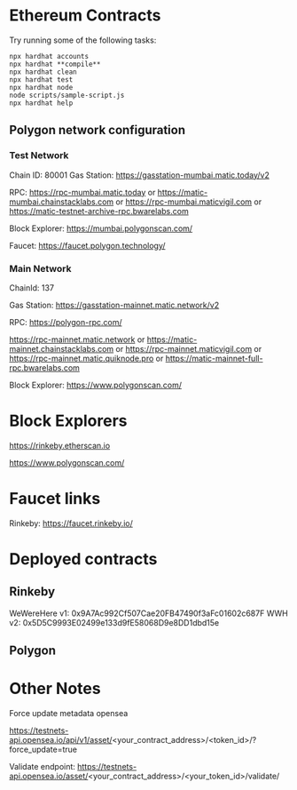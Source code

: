 # Ethereum Contracts

Try running some of the following tasks:

```shell
npx hardhat accounts
npx hardhat **compile**
npx hardhat clean
npx hardhat test
npx hardhat node
node scripts/sample-script.js
npx hardhat help
```


## Polygon network configuration

### Test Network

Chain ID: 80001
Gas Station: https://gasstation-mumbai.matic.today/v2

RPC: https://rpc-mumbai.matic.today or
https://matic-mumbai.chainstacklabs.com or
https://rpc-mumbai.maticvigil.com or
https://matic-testnet-archive-rpc.bwarelabs.com


Block Explorer: https://mumbai.polygonscan.com/

Faucet: https://faucet.polygon.technology/
### Main Network

ChainId: 137

Gas Station: https://gasstation-mainnet.matic.network/v2

RPC: https://polygon-rpc.com/

https://rpc-mainnet.matic.network or
https://matic-mainnet.chainstacklabs.com or
https://rpc-mainnet.maticvigil.com or
https://rpc-mainnet.matic.quiknode.pro or
https://matic-mainnet-full-rpc.bwarelabs.com

Block Explorer: https://www.polygonscan.com/


# Block Explorers

https://rinkeby.etherscan.io

https://www.polygonscan.com/

# Faucet links
Rinkeby: https://faucet.rinkeby.io/



# Deployed contracts

## Rinkeby
WeWereHere v1: 0x9A7Ac992Cf507Cae20FB47490f3aFc01602c687F
WWH v2: 0x5D5C9993E02499e133d9fE58068D9e8DD1dbd15e

## Polygon




# Other Notes

Force update metadata opensea

https://testnets-api.opensea.io/api/v1/asset/<your_contract_address>/<token_id>/?force_update=true

Validate endpoint: 
https://testnets-api.opensea.io/asset/<your_contract_address>/<your_token_id>/validate/ 


